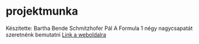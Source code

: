 # projektmunka
Készítette: Bartha Bende
            Schmitzhofer Pál
A Formula 1 négy nagycsapatát szeretnénk bemutatni
[Link a weboldalra](https://barthabende5.github.io/projektmunka/)

